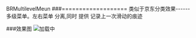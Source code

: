 
BRMultilevelMeun
###===================
类似于京东分类效果------多级菜单。左右菜单 分离,同时 提供 记录上一次滑动的痕迹

###效果图
 ![加载中](http://77g6dx.com1.z0.glb.clouddn.com/Menu.gif)
